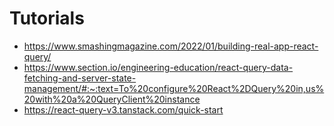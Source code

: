 # Tutorials
- https://www.smashingmagazine.com/2022/01/building-real-app-react-query/
- https://www.section.io/engineering-education/react-query-data-fetching-and-server-state-management/#:~:text=To%20configure%20React%2DQuery%20in,us%20with%20a%20QueryClient%20instance
- https://react-query-v3.tanstack.com/quick-start